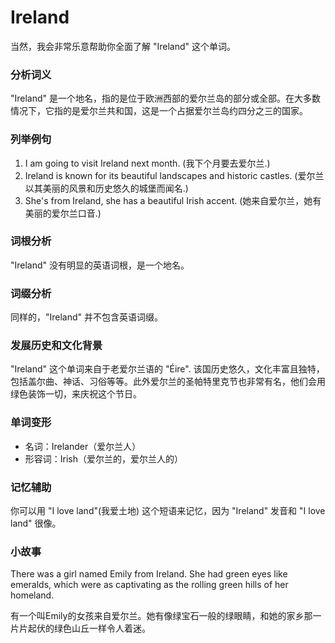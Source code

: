 # Ireland

当然，我会非常乐意帮助你全面了解 "Ireland" 这个单词。

  

### 分析词义

  

"Ireland" 是一个地名，指的是位于欧洲西部的爱尔兰岛的部分或全部。在大多数情况下，它指的是爱尔兰共和国，这是一个占据爱尔兰岛约四分之三的国家。

  

### 列举例句

  

1.  I am going to visit Ireland next month. (我下个月要去爱尔兰.)
2.  Ireland is known for its beautiful landscapes and historic castles. (爱尔兰以其美丽的风景和历史悠久的城堡而闻名.)
3.  She's from Ireland, she has a beautiful Irish accent. (她来自爱尔兰，她有美丽的爱尔兰口音.)

  

### 词根分析

  

"Ireland" 没有明显的英语词根，是一个地名。

  

### 词缀分析

  

同样的，"Ireland" 并不包含英语词缀。

  

### 发展历史和文化背景

  

"Ireland" 这个单词来自于老爱尔兰语的 "Éire". 该国历史悠久，文化丰富且独特，包括盖尔曲、神话、习俗等等。此外爱尔兰的圣帕特里克节也非常有名，他们会用绿色装饰一切，来庆祝这个节日。

  

### 单词变形

  

*   名词：Irelander（爱尔兰人）
*   形容词：Irish（爱尔兰的，爱尔兰人的）

  

### 记忆辅助

  

你可以用 "I love land"(我爱土地) 这个短语来记忆，因为 "Ireland" 发音和 "I love land" 很像。

  

### 小故事

  

There was a girl named Emily from Ireland. She had green eyes like emeralds, which were as captivating as the rolling green hills of her homeland.

  

有一个叫Emily的女孩来自爱尔兰。她有像绿宝石一般的绿眼睛，和她的家乡那一片片起伏的绿色山丘一样令人着迷。
